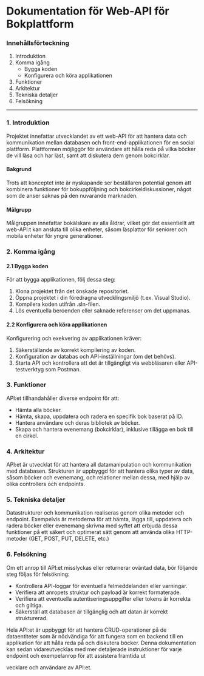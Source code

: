 # Dokumentation för Web-API för Bokplattform

### Innehållsförteckning
1. Introduktion
2. Komma igång
   * Bygga koden
   * Konfigurera och köra applikationen
3. Funktioner
4. Arkitektur
5. Tekniska detaljer
6. Felsökning
***
### 1. Introduktion
Projektet innefattar utvecklandet av ett web-API för att hantera data och kommunikation mellan databasen och front-end-applikationen för en social plattform. Plattformen möjliggör för användare att hålla reda på vilka böcker de vill läsa och har läst, samt att diskutera dem genom bokcirklar.

#### Bakgrund
Trots att konceptet inte är nyskapande ser beställaren potential genom att kombinera funktioner för bokuppföljning och bokcirkeldiskussioner, något som de anser saknas på den nuvarande marknaden.

#### Målgrupp
Målgruppen innefattar bokälskare av alla åldrar, vilket gör det essentiellt att web-API:t kan ansluta till olika enheter, såsom läsplattor för seniorer och mobila enheter för yngre generationer.

### 2. Komma igång
#### 2.1 Bygga koden
För att bygga applikationen, följ dessa steg:
1. Klona projektet från det önskade repositoriet.
2. Öppna projektet i din föredragna utvecklingsmiljö (t.ex. Visual Studio).
3. Kompilera koden utifrån .sln-filen.
4. Lös eventuella beroenden eller saknade referenser om det uppmanas.

#### 2.2 Konfigurera och köra applikationen
Konfigurering och exekvering av applikationen kräver:
1. Säkerställande av korrekt kompilering av koden.
2. Konfiguration av databas och API-inställningar (om det behövs).
3. Starta API och kontrollera att det är tillgängligt via webbläsaren eller API-testverktyg som Postman.

### 3. Funktioner
API:et tillhandahåller diverse endpoint för att:
* Hämta alla böcker.
* Hämta, skapa, uppdatera och radera en specifik bok baserat på ID.
* Hantera användare och deras bibliotek av böcker.
* Skapa och hantera evenemang (bokcirklar), inklusive tillägga en bok till en cirkel.

### 4. Arkitektur
API:et är utvecklat för att hantera all datamanipulation och kommunikation med databasen. Strukturen är uppbyggd för att hantera olika typer av data, såsom böcker och evenemang, och relationer mellan dessa, med hjälp av olika controllers och endpoints.

### 5. Tekniska detaljer
Datastrukturer och kommunikation realiseras genom olika metoder och endpoint. Exempelvis är metoderna för att hämta, lägga till, uppdatera och radera böcker eller evenemang skrivna med syftet att erbjuda dessa funktioner på ett säkert och optimerat sätt genom att använda olika HTTP-metoder (GET, POST, PUT, DELETE, etc.)

### 6. Felsökning
Om ett anrop till API:et misslyckas eller returnerar oväntad data, bör följande steg följas för felsökning:
* Kontrollera API-loggar för eventuella felmeddelanden eller varningar.
* Verifiera att anropets struktur och payload är korrekt formaterade.
* Verifiera att eventuella autentiseringsuppgifter eller tokens är korrekta och giltiga.
* Säkerställ att databasen är tillgänglig och att datan är korrekt strukturerad.

Hela API:et är uppbyggt för att hantera CRUD-operationer på de dataentiteter som är nödvändiga för att fungera som en backend till en applikation för att hålla reda på och diskutera böcker. Denna dokumentation kan sedan vidareutvecklas med mer detaljerade instruktioner för varje endpoint och exempelanrop för att assistera framtida ut

vecklare och användare av API:et.
